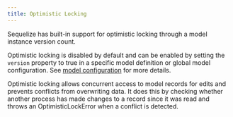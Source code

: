 ```yaml
---
title: Optimistic Locking
---
```


Sequelize has built-in support for optimistic locking through a model instance version count.

Optimistic locking is disabled by default and can be enabled by setting the `version` property to true in a specific model definition or global model configuration.
See [model configuration](defining-models.mdx) for more details.

Optimistic locking allows concurrent access to model records for edits and prevents conflicts from overwriting data.  It does this by checking whether another process has made changes to a record since it was read and throws an OptimisticLockError when a conflict is detected.
